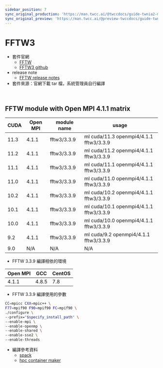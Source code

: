 ```yaml
---
sidebar_position: 7
sync_original_production: 'https://man.twcc.ai/@twccdocs/guide-twnia2-module-fftw3-zh' 
sync_original_preview: 'https://man.twcc.ai/@preview-twccdocs/guide-twnia2-module-fftw3-zh' 
---
```



# FFTW3


- 套件官網
  - [FFTW](https://www.fftw.org/)
  - [FFTW3 github](https://github.com/FFTW/fftw3)
- release note
  - [FFTW release notes](https://www.fftw.org/release-notes.html)
- 套件來源：官網下載 tar 檔，系統管理員自行編譯

<br/>


## FFTW module with Open MPI 4.1.1 matrix 

| CUDA | Open MPI | module name | usage                                   |
| ---- | -------- | ----------- | --------------------------------------- |
| 11.3 | 4.1.1    | fftw3/3.3.9 | ml cuda/11.3 openmpi4/4.1.1 fftw3/3.3.9 |
| 11.2 | 4.1.1    | fftw3/3.3.9 | ml cuda/11.2 openmpi4/4.1.1 fftw3/3.3.9 |
| 11.1 | 4.1.1    | fftw3/3.3.9 | ml cuda/11.1 openmpi4/4.1.1 fftw3/3.3.9 |
| 11.0 | 4.1.1    | fftw3/3.3.9 | ml cuda/11.0 openmpi4/4.1.1 fftw3/3.3.9 |
| 10.2 | 4.1.1    | fftw3/3.3.9 | ml cuda/10.2 openmpi4/4.1.1 fftw3/3.3.9 |
| 10.1 | 4.1.1    | fftw3/3.3.9 | ml cuda/10.1 openmpi4/4.1.1 fftw3/3.3.9 |
| 10.0 | 4.1.1    | fftw3/3.3.9 | ml cuda/10.0 openmpi4/4.1.1 fftw3/3.3.9 |
| 9.2  | 4.1.1    | fftw3/3.3.9 | ml cuda/9.2 openmpi4/4.1.1  fftw3/3.3.9 |
| 9.0  | N/A      | N/A         | N/A                                     |

- FFTW 3.3.9 編譯相依的環境

| Open MPI | GCC   | CentOS |
| -------- | ----- | ------ |
| 4.1.1    | 4.8.5 | 7.8    |

- FFTW 3.3.9 編譯使用的參數

```bash
CC=mpicc CXX=mpic++ \
F77=mpif90 F90=mpif90 FC=mpif90 \
./configure \
--prefix="$specify_install_path" \
--enable-mpi \
--enable-openmp \
--enable-shared \
--enable-sse2 \
--enable-threads
```

- 編譯參考資料
  - [spack](https://github.com/spack/spack/blob/develop/var/spack/repos/builtin/packages/fftw/package.py) 
  - [hpc container maker](https://github.com/NVIDIA/hpc-container-maker/blob/master/hpccm/building_blocks/fftw.py)
